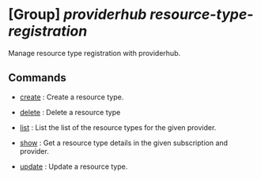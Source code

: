 # [Group] _providerhub resource-type-registration_

Manage resource type registration with providerhub.

## Commands

- [create](/Commands/providerhub/resource-type-registration/_create.md)
: Create a resource type.

- [delete](/Commands/providerhub/resource-type-registration/_delete.md)
: Delete a resource type

- [list](/Commands/providerhub/resource-type-registration/_list.md)
: List the list of the resource types for the given provider.

- [show](/Commands/providerhub/resource-type-registration/_show.md)
: Get a resource type details in the given subscription and provider.

- [update](/Commands/providerhub/resource-type-registration/_update.md)
: Update a resource type.
